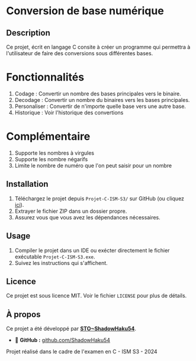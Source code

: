 # Conversion de base numérique

## Description
Ce projet, écrit en langage C consite à créer un programme qui permettra à l'utilisateur de faire des conversions sous différentes bases.

# Fonctionnalités
1. Codage : Convertir un nombre des bases principales vers le binaire.
2. Decodage : Convertir un nombre du binaires vers les bases principales.
3. Personaliser : Convertir de n'importe quelle base vers une autre base.
4. Historique : Voir l'historique des convertions

# Complémentaire
1. Supporte les nombres à virgules
2. Supporte les nombre négarifs
3. Limite le nombre de numéro que l'on peut saisir pour un nombre

## Installation
1. Téléchargez le projet depuis `Projet-C-ISM-S3/` sur GitHub (ou cliquez [ici](https://github.com/ShadowHaku54/Projet-C-ISM-S3/)).
2. Extrayer le fichier ZIP dans un dossier propre.
3. Assurez vous que vous avez les dépendances nécessaires.

## Usage
1. Compiler le projet dans un IDE ou exécter directement le fichier exécutable `Projet-C-ISM-S3.exe`.
2. Suivez les instructions qui s'affichent.

## Licence
Ce projet est sous licence MIT. Voir le fichier `LICENSE` pour plus de détails.

## À propos
Ce projet a été développé par **[STO~ShadowHaku54](https://github.com/ShadowHaku54)**.
- 📂 **GitHub :** [github.com/ShadowHaku54](https://github.com/ShadowHaku54)

Projet réalisé dans le cadre de l'examen en C - ISM S3 - 2024